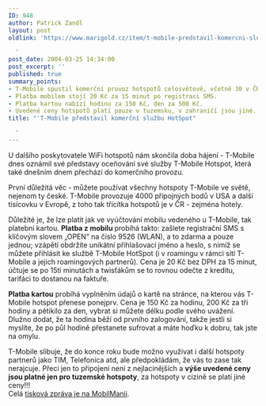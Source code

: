 ```yaml
---
ID: 948
author: Patrick Zandl
layout: post
oldlink: 'https://www.marigold.cz/item/t-mobile-predstavil-komercni-sluzbu-hotspot

  '
post_date: 2004-03-25 14:34:00
post_excerpt: ''
published: true
summary_points:
- T-Mobile spustil komerční provoz hotspotů celosvětově, včetně 30 v ČR.
- Platba mobilem stojí 20 Kč za 15 minut po registraci SMS.
- Platba kartou nabízí hodinu za 150 Kč, den za 500 Kč.
- Uvedené ceny hotspotů platí pouze v tuzemsku, v zahraničí jsou jiné.
title: "'T-Mobile představil komerční službu HotSpot"

  '
---
```


<p>
U dalšího poskytovatele WiFi hotspotů nám skončila doba hájení - T-Mobile dnes oznámil své představy oceňování své služby T-Mobile Hotspot, která také dnešním dnem přechází do komerčního provozu. </p>

<p>
První důležitá věc - můžete používat všechny hotspoty T-Mobile ve světě, nejenom ty české. T-Mobile provozuje 4000 přípojných bodů v USA a další tisícovku v Evropě, z toho tak třicítka hotspotů je v ČR - zejména hotely. </p>

<p>
Důležité je, že lze platit jak ve vyúčtování mobilu vedeného u T-Mobile, tak platební kartou. <STRONG>Platba z mobilu </STRONG>probíhá takto: zašlete registrační SMS s klíčovým slovem &#8222;OPEN&#8220; na číslo 9526 (WLAN), a to zdarma a pouze jednou; vzápětí obdržíte unikátní přihlašovací jméno a heslo, s nimiž se můžete přihlásit ke službě T-Mobile HotSpot (i v roamingu v rámci sítí T-Mobile a jejich roamingových partnerů). Cena je 20 Kč bez DPH za 15 minut, účtuje se po 15ti minutách a twisťákům se to rovnou odečte z kreditu, tarifáci to dostanou na faktuře. </p>

<p>
<STRONG>Platba kartou</STRONG> probíhá vyplněním údajů o kartě na stránce, na kterou vás T-Mobile hotspot přenese ponejprv. Cena je 150 Kč za hodinu, 200 Kč za tři hodiny a pětikilo za den, vybrat si můžete délku podle svého uvážení. Dlužno dodat, že ta hodina běží od prvního zalogování, takže jestli si myslíte, že po půl hodině přestanete sufrovat a máte hoďku k dobru, tak jste na omylu. </p>

<p>
T-Mobile slibuje, že do konce roku bude možno využívat i další hotspoty partnerů jako TIM, Telefonica atd, ale předpokládám, že vás to zase tak nerajcuje. Přeci jen to připojení není z nejlacinějších a <STRONG>výše uvedené ceny jsou platné jen pro tuzemské hotspoty</STRONG>, za hotspoty v cizině se platí jiné ceny!!!<BR>Celá <A href="http://www.mobilmania.cz/Bleskovky/AR.asp?ARI=106879" target=_blank>tisková zpráva je na MobilManii</A>.</p>